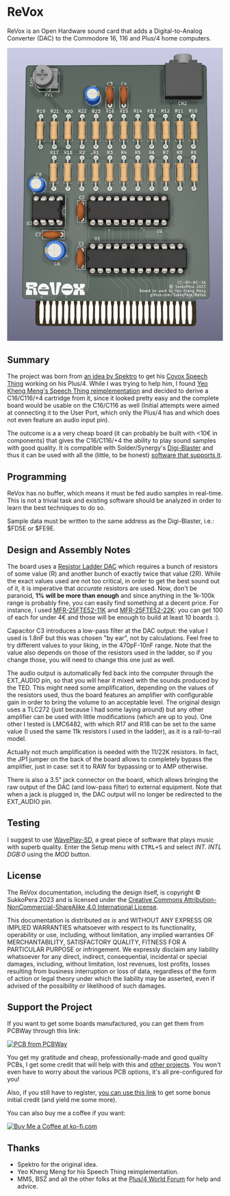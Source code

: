 # ReVox
ReVox is an Open Hardware sound card that adds a Digital-to-Analog Converter (DAC) to the Commodore 16, 116 and Plus/4 home computers.

![Board](https://raw.githubusercontent.com/SukkoPera/ReVox/master/img/render-top.png)

## Summary
The project was born from [an idea by Spektro](https://plus4world.powweb.com/forum/46186) to get his [Covox Speech Thing](https://en.wikipedia.org/wiki/Covox_Speech_Thing) working on his Plus/4. While I was trying to help him, I found [Yeo Kheng Meng's Speech Thing reimplementation](https://github.com/yeokm1/pcb-covox-amp) and decided to derive a C16/C116/+4 cartridge from it, since it looked pretty easy and the complete board would be usable on the C16/C116 as well (Initial attempts were aimed at connecting it to the User Port, which only the Plus/4 has and which does not even feature an audio input pin).

The outcome is a a very cheap board (it can probably be built with <10€ in components) that gives the C16/C116/+4 the ability to play sound samples with good quality. It is compatible with Solder/Synergy's [Digi-Blaster](https://plus4world.powweb.com/hardware/Digi-Blaster) and thus it can be used with all the (little, to be honest) [software that supports it](https://plus4world.powweb.com/effects/Digi-Blaster_support).

## Programming
ReVox has no buffer, which means it must be fed audio samples in real-time. This is not a trivial task and existing software should be analyzed in order to learn the best techniques to do so.

Sample data must be written to the same address as the Digi-Blaster, i.e.: $FD5E or $FE9E.

## Design and Assembly Notes
The board uses a [Resistor Ladder DAC](https://en.wikipedia.org/wiki/Resistor_ladder#R%E2%80%932R_resistor_ladder_network_(digital_to_analog_conversion)) which requires a bunch of resistors of some value (R) and another bunch of exactly twice that value (2R). While the exact values used are not too critical, in order to get the best sound out of it, it is imperative that *accurate* resistors are used. Now, don't be paranoid, **1% will be more than enough** and since anything in the 1k-100k range is probably fine, you can easily find something at a decent price. For instance, I used [MFR-25FTE52-11K](https://www.mouser.it/ProductDetail/YAGEO/MFR-25FTE52-11K?qs=oAGoVhmvjhw%252BYyqfPO08%252Bg%3D%3D) and [MFR-25FTE52-22K](https://www.mouser.it/ProductDetail/YAGEO/MFR-25FTE52-22K?qs=oAGoVhmvjhy9HBN%252Bz%2FOCyQ%3D%3D): you can get 100 of each for under 4€ and those will be enough to build at least 10 boards :).

Capacitor C3 introduces a low-pass filter at the DAC output: the value I used is 1.8nF but this was chosen "by ear", not by calculations. Feel free to try different values to your liking, in the 470pF-10nF range. Note that the value also depends on those of the resistors used in the ladder, so if you change those, you will need to change this one just as well.

The audio output is automatically fed back into the computer through the EXT_AUDIO pin, so that you will hear it mixed with the sounds produced by the TED. This might need some amplification, depending on the values of the resistors used, thus the board features an amplifier with configurable gain in order to bring the volume to an acceptable level. The original design uses a TLC272 (just because I had some laying around) but any other amplifier can be used with little modifications (which are up to you). One other I tested is LMC6482, with which R17 and R18 can be set to the same value (I used the same 11k resistors I used in the ladder), as it is a rail-to-rail model.

Actually not much amplification is needed with the 11/22K resistors. In fact, the JP1 jumper on the back of the board allows to completely bypass the amplifier, just in case: set it to RAW for bypassing or to AMP otherwise.

There is also a 3.5" jack connector on the board, which allows bringing the raw output of the DAC (and low-pass filter) to external equipment. Note that when a jack is plugged in, the DAC output will no longer be redirected to the EXT_AUDIO pin.

## Testing
I suggest to use [WavePlay-SD](https://plus4world.powweb.com/software/WavePlay-SD), a great piece of software that plays music with superb quality. Enter the Setup menu with <kbd>CTRL+S</kbd> and select *INT. INTL DGB:0* using the *MOD* button.

## License
The ReVox documentation, including the design itself, is copyright &copy; SukkoPera 2023 and is licensed under the [Creative Commons Attribution-NonCommercial-ShareAlike 4.0 International License](https://creativecommons.org/licenses/by-nc-sa/4.0/).

This documentation is distributed *as is* and WITHOUT ANY EXPRESS OR IMPLIED WARRANTIES whatsoever with respect to its functionality, operability or use, including, without limitation, any implied warranties OF MERCHANTABILITY, SATISFACTORY QUALITY, FITNESS FOR A PARTICULAR PURPOSE or infringement. We expressly disclaim any liability whatsoever for any direct, indirect, consequential, incidental or special damages, including, without limitation, lost revenues, lost profits, losses resulting from business interruption or loss of data, regardless of the form of action or legal theory under which the liability may be asserted, even if advised of the possibility or likelihood of such damages.

## Support the Project
If you want to get some boards manufactured, you can get them from PCBWay through this link:

[![PCB from PCBWay](https://www.pcbway.com/project/img/images/frompcbway.png)](https://www.pcbway.com/project/shareproject/ReVox_User_Port_Cartridge_for_the_Commodore_16_116_and_Plus_4_2d0ad268.html)

You get my gratitude and cheap, professionally-made and good quality PCBs, I get some credit that will help with this and [other projects](https://www.pcbway.com/project/member/shareproject/?bmbid=41100). You won't even have to worry about the various PCB options, it's all pre-configured for you!

Also, if you still have to register, [you can use this link](https://www.pcbway.com/setinvite.aspx?inviteid=41100) to get some bonus initial credit (and yield me some more).

You can also buy me a coffee if you want:

<a href='https://ko-fi.com/L3L0U18L' target='_blank'><img height='36' style='border:0px;height:36px;' src='https://az743702.vo.msecnd.net/cdn/kofi2.png?v=2' border='0' alt='Buy Me a Coffee at ko-fi.com' /></a>

## Thanks
* Spektro for the original idea.
* Yeo Kheng Meng for his Speech Thing reimplementation.
* MMS, BSZ and all the other folks at the [Plus/4 World Forum](https://plus4world.powweb.com/forum) for help and advice.
